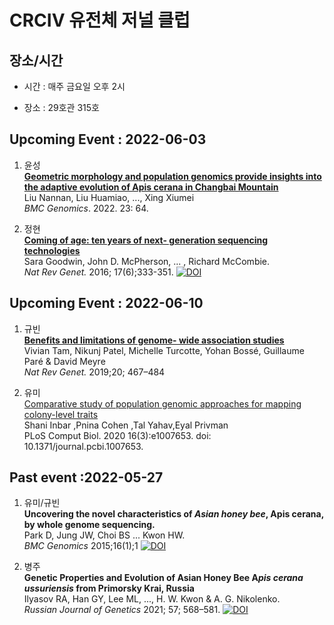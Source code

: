 # CRCIV 유전체 저널 클럽

## 장소/시간

- 시간 : 매주 금요일 오후 2시

- 장소 : 29호관 315호


## Upcoming Event : 2022-06-03

1. 윤성  
[**Geometric morphology and population genomics provide insights into the adaptive evolution of Apis cerana in Changbai Mountain**](https://www.ncbi.nlm.nih.gov/pmc/articles/PMC8772121/)  
Liu Nannan, Liu Huamiao, ..., Xing Xiumei  
*BMC Genomics*. 2022. 23: 64.

2. 정현  
[**Coming of age: ten years of next- generation sequencing technologies**](https://sci-hub.hkvisa.net/10.1038/nrg.2016.49)  
Sara Goodwin, John D. McPherson, ... , Richard McCombie.  
*Nat Rev Genet.* 2016; 17(6);333-351. [![DOI](https://zenodo.org/badge/doi/10.1038/nrg.2016.49.svg)](https://sci-hub.hkvisa.net/10.1038/nrg.2016.49)


## Upcoming Event : 2022-06-10

1. 규빈  
[**Benefits and limitations of genome- wide association studies**](https://sci-hub.hkvisa.net/10.1038/s41576-019-0127-1)  
Vivian Tam, Nikunj Patel, Michelle Turcotte, Yohan Bossé, Guillaume Paré & David Meyre  
*Nat Rev Genet.* 2019;20; 467–484 

2. 유미  
[Comparative study of population genomic approaches for mapping colony-level traits](https://journals.plos.org/ploscompbiol/article?id=10.1371/journal.pcbi.1007653)  
Shani Inbar ,Pnina Cohen ,Tal Yahav,Eyal Privman  
PLoS Comput Biol. 2020 16(3):e1007653. doi: 10.1371/journal.pcbi.1007653.


## Past event :2022-05-27

1. 유미/규빈  
**Uncovering the novel characteristics of *Asian honey bee*, Apis cerana, by whole genome sequencing.**  
Park D, Jung JW, Choi BS ... Kwon HW.  
*BMC Genomics* 2015;16(1);1 [![DOI](https://zenodo.org/badge/doi/10.1186/1471-2164-16-1.svg)](https://doi.org/10.1186/1471-2164-16-1)  

2. 병주  
**Genetic Properties and Evolution of Asian Honey Bee A*pis cerana ussuriensis* from Primorsky Krai, Russia**  
Ilyasov RA, Han GY, Lee ML, ..., H. W. Kwon & A. G. Nikolenko.  
*Russian Journal of Genetics* 2021; 57; 568–581. [![DOI](https://zenodo.org/badge/doi/10.1134/S1022795421050033.svg)](https://doi.org/10.1134/S1022795421050033)
